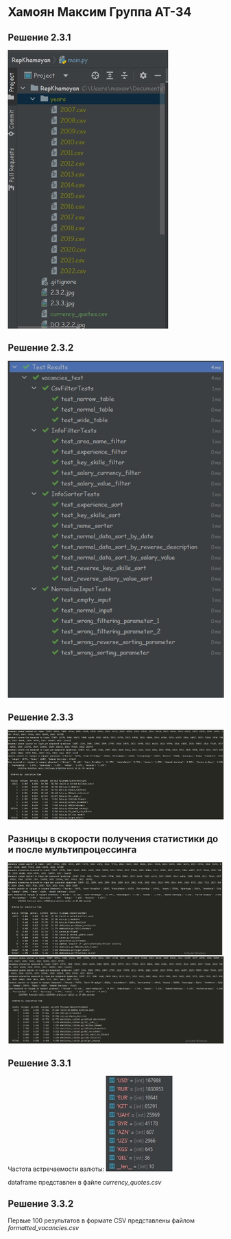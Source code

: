 # Хамоян Максим Группа АТ-34


## Решение 2.3.1
![Alt text](https://github.com/Maksimyska/KhamoyanMax/blob/main/screen/csv_years.jpg)

## Решение 2.3.2
![Alt text](https://github.com/Maksimyska/KhamoyanMax/blob/main/screen/2.3.2.jpg)

## Решение 2.3.3
![Alt text](https://github.com/Maksimyska/KhamoyanMax/blob/main/screen/2.3.3.jpg)

## Разницы в скорости получения статистики до и после мультипроцессинга
![Alt text](https://github.com/Maksimyska/KhamoyanMax/blob/main/screen/DO%203.2.2.jpg)
![Alt text](https://github.com/Maksimyska/KhamoyanMax/blob/main/screen/POSLE%203.2.2.jpg)


## Решение 3.3.1
Частота встречаемости валюты:
![Alt text](https://github.com/Maksimyska/KhamoyanMax/blob/main/screen/3.3.1.jpg)

dataframe представлен в файле *currency_quotes.csv*

## Решение 3.3.2
Первые 100 результатов в формате CSV представлены файлом *formatted_vacancies.csv*

